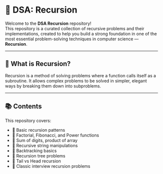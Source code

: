 # 🔁 DSA: Recursion

Welcome to the **DSA Recursion** repository!  
This repository is a curated collection of recursive problems and their implementations, created to help you build a strong foundation in one of the most essential problem-solving techniques in computer science — **Recursion**.

---

## 🧠 What is Recursion?

Recursion is a method of solving problems where a function calls itself as a subroutine. It allows complex problems to be solved in simpler, elegant ways by breaking them down into subproblems.

---

## 📚 Contents

This repository covers:

- 📌 Basic recursion patterns
- 📌 Factorial, Fibonacci, and Power functions
- 📌 Sum of digits, product of array
- 📌 Recursive string manipulations
- 📌 Backtracking basics
- 📌 Recursion tree problems
- 📌 Tail vs Head recursion
- 📌 Classic interview recursion problems
